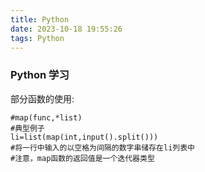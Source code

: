 ```yaml
---
title: Python
date: 2023-10-18 19:55:26
tags: Python
---
```


### Python 学习

部分函数的使用:

``` py3
#map(func,*list)
#典型例子
li=list(map(int,input().split()))
#将一行中输入的以空格为间隔的数字串储存在li列表中
#注意，map函数的返回值是一个迭代器类型
```
